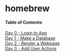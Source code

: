 # homebrew

#### Table of Contents
[Day 0 - Login to App](day0.md)<br>
[Day 1 - Make a Database](day1.md)<br>
[Day 2 - Render a Webpage](day2.md)<br>
[Day 3 - Add User Actions](day3.md)
